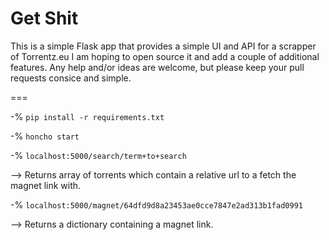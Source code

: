 # Get Shit 
This is a simple Flask app that provides a simple UI and API for a scrapper of Torrentz.eu I am hoping to open source it and add a couple of additional features.  Any help and/or ideas are welcome, but please keep your pull requests consice and simple.

===

-% ```pip install -r requirements.txt```

-% ```honcho start```

-% ```localhost:5000/search/term+to+search```

--> Returns array of torrents which contain a relative url to a fetch the magnet link with.

-% ```localhost:5000/magnet/64dfd9d8a23453ae0cce7847e2ad313b1fad0991```

--> Returns a dictionary containing a magnet link.